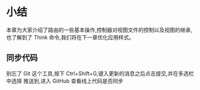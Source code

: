 # 小结

本章为大家介绍了路由的一些基本操作,控制器对视图文件的控制以及视图的继承,也了解到了 Think 命令,我们将在下一章优化应用样式。

## 同步代码

别忘了 Git 这个工具,按下 Ctrl+Shift+G,键入更新的消息之后点击提交,并在多选栏中选择 推送到,进入 GitHub 查看线上代码是否同步